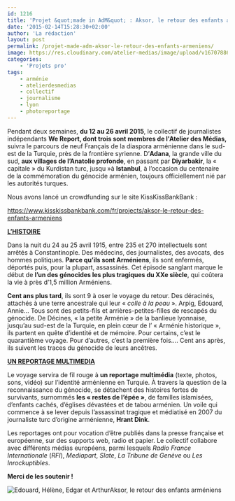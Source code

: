 ```yaml
---
id: 1216
title: 'Projet &quot;made in AdM&quot; : Aksor, le retour des enfants arméniens'
date: '2015-02-14T15:28:30+02:00'
author: 'La rédaction'
layout: post
permalink: /projet-made-adm-aksor-le-retour-des-enfants-armeniens/
image: https://res.cloudinary.com/atelier-medias/image/upload/v1670788692/blog/png23mcakah3wyis2yhe.jpg
categories:
    - 'Projets pro'
tags:
    - arménie
    - atelierdesmedias
    - collectif
    - journalisme
    - lyon
    - photoreportage
---
```


Pendant deux semaines, **du 12 au 26 avril 2015**, le collectif de journalistes indépendants **We Report, dont trois sont membres de l'Atelier des Médias,** suivra le parcours de neuf Français de la diaspora arménienne dans le sud-est de la Turquie, près de la frontière syrienne. D’**Adana**, la grande ville du sud, **aux villages de l’Anatolie profonde**, en passant par **Diyarbakir**, la « capitale » du Kurdistan turc, jusqu »à **Istanbul**, à l’occasion du centenaire de la commémoration du génocide arménien, toujours officiellement nié par les autorités turques.

Nous avons lancé un crowdfunding sur le site KissKissBankBank :

<https://www.kisskissbankbank.com/fr/projects/aksor-le-retour-des-enfants-armeniens>

**<span style="text-decoration: underline">L’HISTOIRE</span>**

Dans la nuit du 24 au 25 avril 1915, entre 235 et 270 intellectuels sont arrêtés à Constantinople. Des médecins, des journalistes, des avocats, des hommes politiques. **Parce qu’ils sont Arméniens**, ils sont enfermés, déportés puis, pour la plupart, assassinés. Cet épisode sanglant marque le début de **l’un des génocides les plus tragiques du XXe siècle**, qui coûtera la vie à près d’1,5 million Arméniens.

**Cent ans plus tard**, ils sont 9 à oser le voyage du retour. Des déracinés, attachés à une terre ancestrale qui leur « *colle à la peau* ». Arpig, Edouard, Annie… Tous sont des petits-fils et arrières-petites-filles de rescapés du génocide. De Décines, « la petite Arménie » de la banlieue lyonnaise, jusqu’au sud-est de la Turquie, en plein cœur de l’ « Arménie historique », ils partent en quête d’identité et de mémoire. Pour certains, c’est le quarantième voyage. Pour d’autres, c’est la première fois…. Cent ans après, ils suivent les traces du génocide de leurs ancêtres.

**<span style="text-decoration: underline">UN REPORTAGE MULTIMEDIA</span>**

Le voyage servira de fil rouge à **un reportage multimédia** (texte, photos, sons, vidéo) sur l’identité arménienne en Turquie. À travers la question de la reconnaissance du génocide, se détachent des histoires fortes de survivants, surnommés **les « restes de l’épée »**, de familles islamisées, d’enfants cachés, d’églises dévastées et de tabou arménien. Un voile qui commence à se lever depuis l’assassinat tragique et médiatisé en 2007 du journaliste turc d’origine arménienne, **Hrant Dink**.

Les reportages ont pour vocation d’être publiés dans la presse française et européenne, sur des supports web, radio et papier. Le collectif collabore avec différents médias européens, parmi lesquels *Radio France Internationale* (*RFI*), *Mediapart*, *Slate*, *La Tribune de Genève* ou *Les Inrockuptibles*.

**Merci de les soutenir !**

<div class="wp-caption alignnone" style="width: 550px"><img src="https://d3v4jsc54141g1.cloudfront.net/uploads/project_image/image/161575/Portrait_4_ouverture-1423728996.jpg" alt="Edouard, Hélène, Edgar et Arthur">Aksor, le retour des enfants arméniens

</div>
